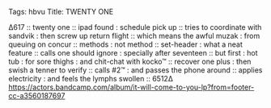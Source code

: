 Tags: hbvu
Title: TWENTY ONE  
  
∆617 :: twenty one :: ipad found : schedule pick up :: tries to coordinate with sandvik : then screw up return flight :: which means the awful muzak : from queuing on concur :: methods : not method :: set-header : what a neat feature :: calls one should ignore : specially after seventeen :: but first : hot tub : for sore thighs : and chit-chat with kocko™ :: recover one plus : then swish a tenner to verify :: calls #2™ : and passes the phone around :: applies electricity : and feels the lymphs swollen :: 6512∆  
<https://actors.bandcamp.com/album/it-will-come-to-you-lp?from=footer-cc-a3560187697>  
